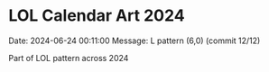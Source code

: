 # LOL Calendar Art 2024

Date: 2024-06-24 00:11:00
Message: L pattern (6,0) (commit 12/12)

Part of LOL pattern across 2024
